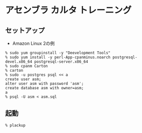 アセンブラ カルタ トレーニング
==


## セットアップ

- Amazon Linux 2の例

```
% sudo yum groupinstall -y "Deevelopment Tools"
% sudo yum install -y perl-App-cpanminus.noarch postgresql-devel.x86_64 postgresql-server.x86_64
% sudo cpanm Carton
% carton
% sudo -u postgres psql << a
create user asm;
alter user asm with password 'asm';
create database asm with owner=asm;
a
% psql -U asm < asm.sql
```

## 起動

```
% plackup
```
